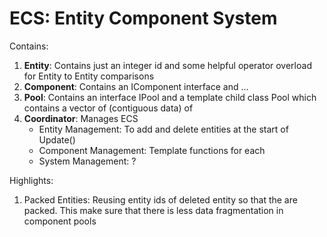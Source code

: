 # ECS: Entity Component System

Contains:

1. **Entity**: Contains just an integer id and some helpful operator overload for Entity to Entity comparisons
2. **Component**: Contains an IComponent interface and ...
3. **Pool**: Contains an interface IPool and a template child class Pool<TComponent> which contains a vector of (contiguous data) of <TComponent>
4. **Coordinator**: Manages ECS
   - Entity Management: To add and delete entities at the start of Update()
   - Component Management: Template functions for each <TComponent>
   - System Management: ?

Highlights:

1. Packed Entities: Reusing entity ids of deleted entity so that the are packed. This make sure that there is less data fragmentation in component pools
